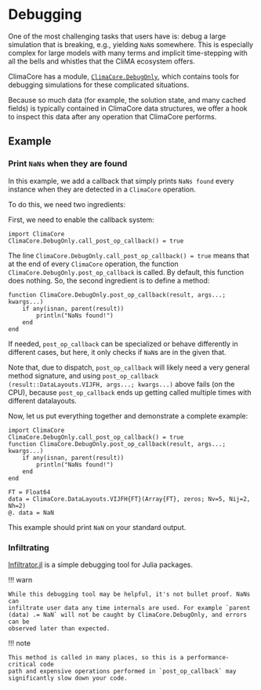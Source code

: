 # Debugging

One of the most challenging tasks that users have is: debug a large simulation
that is breaking, e.g., yielding `NaN`s somewhere. This is especially complex
for large models with many terms and implicit time-stepping with all the bells
and whistles that the CliMA ecosystem offers.

ClimaCore has a module, [`ClimaCore.DebugOnly`](@ref), which contains tools for
debugging simulations for these complicated situations.

Because so much data (for example, the solution state, and many cached fields)
is typically contained in ClimaCore data structures, we offer a hook to inspect
this data after any operation that ClimaCore performs.

## Example

### Print `NaNs` when they are found

In this example, we add a callback that simply prints `NaNs found` every
instance when they are detected in a `ClimaCore` operation.

To do this, we need two ingredients:

First, we need to enable the callback system:
```@example
import ClimaCore
ClimaCore.DebugOnly.call_post_op_callback() = true
```

The line `ClimaCore.DebugOnly.call_post_op_callback() = true` means that at the
end of every `ClimaCore` operation, the function
`ClimaCore.DebugOnly.post_op_callback` is called. By default, this function does
nothing. So, the second ingredient is to define a method:
```@example
function ClimaCore.DebugOnly.post_op_callback(result, args...; kwargs...)
    if any(isnan, parent(result))
        println("NaNs found!")
    end
end
```
If needed, `post_op_callback` can be specialized or behave differently in
different cases, but here, it only checks if `NaN`s are in the given that.

Note that, due to dispatch, `post_op_callback` will likely need a very general
method signature, and using `post_op_callback
(result::DataLayouts.VIJFH, args...; kwargs...)` above fails (on the CPU),
because `post_op_callback` ends up getting called multiple times with different
datalayouts.

Now, let us put everything together and demonstrate a complete example:

```@example
import ClimaCore
ClimaCore.DebugOnly.call_post_op_callback() = true
function ClimaCore.DebugOnly.post_op_callback(result, args...; kwargs...)
    if any(isnan, parent(result))
        println("NaNs found!")
    end
end

FT = Float64
data = ClimaCore.DataLayouts.VIJFH{FT}(Array{FT}, zeros; Nv=5, Nij=2, Nh=2)
@. data = NaN
```
This example should print `NaN` on your standard output.

### Infiltrating

[Infiltrator.jl](https://github.com/JuliaDebug/Infiltrator.jl) is a simple
debugging tool for Julia packages.

!!! warn

    While this debugging tool may be helpful, it's not bullet proof. NaNs can
    infiltrate user data any time internals are used. For example `parent
    (data) .= NaN` will not be caught by ClimaCore.DebugOnly, and errors can be
    observed later than expected.

!!! note

    This method is called in many places, so this is a performance-critical code
    path and expensive operations performed in `post_op_callback` may
    significantly slow down your code.
